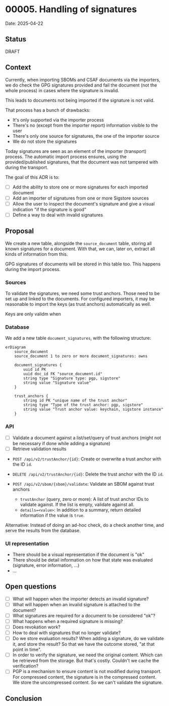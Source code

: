 # 00005. Handling of signatures

Date: 2025-04-22

## Status

DRAFT

## Context

Currently, when importing SBOMs and CSAF documents via the importers, we do check the GPG signatures provided and fail
the document (not the whole process) in cases where the signature is invalid.

This leads to documents not being imported if the signature is not valid.

That process has a bunch of drawbacks:

* It's only supported via the importer process
* There's no (except from the importer report) information visible to the user
* There's only one source for signatures, the one of the importer source
* We do not store the signatures

Today signatures are seen as an element of the importer (transport) process. The automatic import process ensures, using
the provided/published signatures, that the document was not tampered with during the transport.

The goal of this ADR is to:

* [ ] Add the ability to store one or more signatures for each imported document
* [ ] Add an importer of signatures from one or more Sigstore sources
* [ ] Allow the user to inspect the document's signature and give a visual indication "if the signature is good"
* [ ] Define a way to deal with invalid signatures

## Proposal

We create a new table, alongside the `source_document` table, storing all known signatures for a document. With that,
we can, later on, extract all kinds of information from this.

GPG signatures of documents will be stored in this table too. This happens during the import process.

### Sources

To validate the signatures, we need some trust anchors. Those need to be set up and linked to the documents. For
configured importers, it may be reasonable to import the keys (as trust anchors) automatically as well.

Keys are only validm when

### Database

We add a new table `document_signatures`, with the following structure:

```mermaid
erDiagram
    source_document
    source_document 1 to zero or more document_signatures: owns

    document_signatures {
        uuid id PK
        uuid doc_id FK "source_document.id"
        string type "Signature type: pgp, sigstore"
        string value "Signature value"
    }

    trust_anchors {
        string id PK "unique name of the trust anchor"
        string type "Type of the trust anchor: pgp, sigstore"
        string value "Trust anchor value: keychain, sigstore instance"
    }
```

### API

* [ ] Validate a document against a list/set/query of trust anchors (might not be necessary if done while adding a signature)
* [ ] Retrieve validation results

* `POST /api/v2/trustAnchor/{id}`: Create or overwrite a trust anchor with the ID `id`.
* `DELETE /api/v2/trustAnchor/{id}`: Delete the trust anchor with the ID `id`.

* `POST /api/v2/sbom/{sbom}/validate`: Validate an SBOM against trust anchors
  * `trustAnchor` (query, zero or more): A list of trust anchor IDs to validate against. If the list is empty, validate against all.
  * `details=<value>`: In addition to a summary, return detailed information if the value is `true`.

Alternative: Instead of doing an ad-hoc check, do a check another time, and serve the results from the database.

### UI representation

* There should be a visual representation if the document is "ok"
* There should be detail information on how that state was evaluated (signature, error information, …)
* …

## Open questions

* [ ] What will happen when the importer detects an invalid signature?
* [ ] What will happen when an invalid signature is attached to the document?
* [ ] What signatures are required for a document to be considered "ok"?
* [ ] What happens when a required signature is missing?
* [ ] Does revokation work?
* [ ] How to deal with signatures that no longer validate?
* [ ] Do we store evaluation results? When adding a signature, do we validate it, and store the result? So that we have
  the outcome stored, "at that point in time".
* [ ] In order to verify the signature, we need the original content. Which can be retrieved from the storage. But
  that's costly. Couldn't we cache the verification?
* [ ] PGP is a mechanism to ensure content is not modified during transport. For compressed content, the signature is
  in the compressed content. We store the uncompressed content. So we can't validate the signature.

## Conclusion
